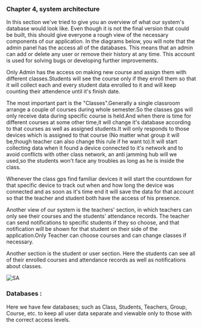 ### Chapter 4, system architecture

In this section we've tried to give you an overview of what our system's database would look like. Even though it is not the final version that could be built, this should give everyone a rough view of the necessary components of our application. In the diagrams below, you will note that the admin panel has the access all of the databases. This means that an admin can add or delete any user or remove their history at any time. This account is used for solving bugs or developing further improvements.

Only Admin has the access on making new course and assign them with different classes.Students will see the course only if they enroll them so that it will collect each and every student data enrolled to it and will keep counting their attendence until it's finish date.

The most important part is the "Classes".Generally a single classroom arrange a couple of courses during whole semester.So the classes gps will only receive data during specific course is held.And when there is time for different courses at some other time,it will change it's database according to that courses as well as assigned students.It will only responds to those devices which is assigned to that course (No matter what group it will be,though teacher can also change this rule if he want to).It will start collecting data when it found a device connected to it's network and to avoid conflicts with other class network, an anti jamming hub will we used,so the students won't face any troubles as long as he is inside the class.

Whenever the class gps find familiar devices it will start the countdown for that specific device to track out when and how long the device was connected and as soon as it's time end it will save the data for that account so that the teacher and student both have the access of his presence. 

Another view of our system is the teachers' section, in which teachers can only see their courses and the students' attendance records. The teacher can send notifications to specific students if they so choose, and that notification will be shown for that student on their side of the application.Only Teacher can choose courses and can change classes if necessary.

Another section is the student or user section. Here the students can see all of their enrolled courses and attendance records as well as notifications about classes.

 <img src="http://i62.tinypic.com/i5z0a0.png" alt="SA">

### Databases :

Here we have few databases; such as Class, Students, Teachers, Group, Course, etc. to keep all user data separate and viewable only to those with the correct access levels.


